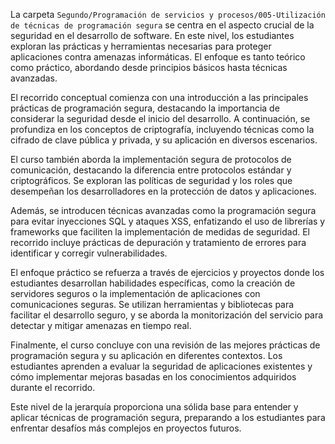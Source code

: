 La carpeta `Segundo/Programación de servicios y procesos/005-Utilización de técnicas de programación segura` se centra en el aspecto crucial de la seguridad en el desarrollo de software. En este nivel, los estudiantes exploran las prácticas y herramientas necesarias para proteger aplicaciones contra amenazas informáticas. El enfoque es tanto teórico como práctico, abordando desde principios básicos hasta técnicas avanzadas.

El recorrido conceptual comienza con una introducción a las principales prácticas de programación segura, destacando la importancia de considerar la seguridad desde el inicio del desarrollo. A continuación, se profundiza en los conceptos de criptografía, incluyendo técnicas como la cifrado de clave pública y privada, y su aplicación en diversos escenarios.

El curso también aborda la implementación segura de protocolos de comunicación, destacando la diferencia entre protocolos estándar y criptográficos. Se exploran las políticas de seguridad y los roles que desempeñan los desarrolladores en la protección de datos y aplicaciones.

Además, se introducen técnicas avanzadas como la programación segura para evitar inyecciones SQL y ataques XSS, enfatizando el uso de librerías y frameworks que faciliten la implementación de medidas de seguridad. El recorrido incluye prácticas de depuración y tratamiento de errores para identificar y corregir vulnerabilidades.

El enfoque práctico se refuerza a través de ejercicios y proyectos donde los estudiantes desarrollan habilidades específicas, como la creación de servidores seguros o la implementación de aplicaciones con comunicaciones seguras. Se utilizan herramientas y bibliotecas para facilitar el desarrollo seguro, y se aborda la monitorización del servicio para detectar y mitigar amenazas en tiempo real.

Finalmente, el curso concluye con una revisión de las mejores prácticas de programación segura y su aplicación en diferentes contextos. Los estudiantes aprenden a evaluar la seguridad de aplicaciones existentes y cómo implementar mejoras basadas en los conocimientos adquiridos durante el recorrido.

Este nivel de la jerarquía proporciona una sólida base para entender y aplicar técnicas de programación segura, preparando a los estudiantes para enfrentar desafíos más complejos en proyectos futuros.
